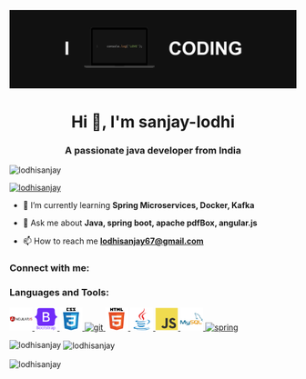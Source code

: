 ![logo](https://github.com/lodhisanjay/lodhisanjay/blob/main/ilovecoding1.jpeg)


<h1 align="center">Hi 👋, I'm sanjay-lodhi</h1>
<h3 align="center">A passionate java developer from India</h3>

<p align="left"> <img src="https://komarev.com/ghpvc/?username=lodhisanjay&label=Profile%20views&color=0e75b6&style=flat" alt="lodhisanjay" /> </p>

<p align="left"> <a href="https://github.com/ryo-ma/github-profile-trophy"><img src="https://github-profile-trophy.vercel.app/?username=lodhisanjay" alt="lodhisanjay" /></a> </p>
<img src="https://c.tenor.com/OKMiJjqXkMcAAAAC/tenor.gif" width="300px" align="right" alt="" >

- 🌱 I’m currently learning **Spring Microservices, Docker, Kafka**

- 💬 Ask me about **Java, spring boot, apache pdfBox, angular.js**

- 📫 How to reach me **lodhisanjay67@gmail.com**

<h3 align="left">Connect with me:</h3>
<p align="left">
</p>

<h3 align="left">Languages and Tools:</h3>
<p align="left"> <a href="https://angular.io" target="_blank" rel="noreferrer"> <img src="https://raw.githubusercontent.com/devicons/devicon/master/icons/angularjs/angularjs-original-wordmark.svg" alt="angularjs" width="40" height="40"/> </a> <a href="https://getbootstrap.com" target="_blank" rel="noreferrer"> <img src="https://raw.githubusercontent.com/devicons/devicon/master/icons/bootstrap/bootstrap-plain-wordmark.svg" alt="bootstrap" width="40" height="40"/> </a> <a href="https://www.w3schools.com/css/" target="_blank" rel="noreferrer"> <img src="https://raw.githubusercontent.com/devicons/devicon/master/icons/css3/css3-original-wordmark.svg" alt="css3" width="40" height="40"/> </a> <a href="https://git-scm.com/" target="_blank" rel="noreferrer"> <img src="https://www.vectorlogo.zone/logos/git-scm/git-scm-icon.svg" alt="git" width="40" height="40"/> </a> <a href="https://www.w3.org/html/" target="_blank" rel="noreferrer"> <img src="https://raw.githubusercontent.com/devicons/devicon/master/icons/html5/html5-original-wordmark.svg" alt="html5" width="40" height="40"/> </a> <a href="https://www.java.com" target="_blank" rel="noreferrer"> <img src="https://raw.githubusercontent.com/devicons/devicon/master/icons/java/java-original.svg" alt="java" width="40" height="40"/> </a> <a href="https://developer.mozilla.org/en-US/docs/Web/JavaScript" target="_blank" rel="noreferrer"> <img src="https://raw.githubusercontent.com/devicons/devicon/master/icons/javascript/javascript-original.svg" alt="javascript" width="40" height="40"/> </a> <a href="https://www.mysql.com/" target="_blank" rel="noreferrer"> <img src="https://raw.githubusercontent.com/devicons/devicon/master/icons/mysql/mysql-original-wordmark.svg" alt="mysql" width="40" height="40"/> </a> <a href="https://spring.io/" target="_blank" rel="noreferrer"> <img src="https://www.vectorlogo.zone/logos/springio/springio-icon.svg" alt="spring" width="40" height="40"/> </a> </p>

<p><img align="left" src="https://github-readme-stats.vercel.app/api/top-langs?username=lodhisanjay&show_icons=true&locale=en&layout=compact" alt="lodhisanjay" /></p>

<p>&nbsp;<img align="center" src="https://github-readme-stats.vercel.app/api?username=lodhisanjay&show_icons=true&locale=en" alt="lodhisanjay" /></p>

<p><img align="center" src="https://github-readme-streak-stats.herokuapp.com/?user=lodhisanjay&" alt="lodhisanjay" /></p>
